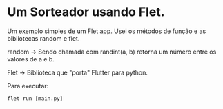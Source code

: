 # Um Sorteador usando Flet.

Um exemplo simples de um Flet app.
Usei os métodos de função e as bibliotecas random e flet.

random -> Sendo chamada com randint(a, b) retorna um número entre os valores de a e b.

Flet -> Biblioteca que "porta" Flutter para python.

Para executar:

```
flet run [main.py]
```
